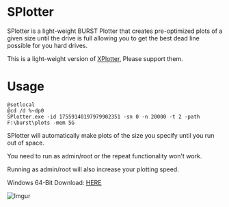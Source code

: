 # SPlotter

SPlotter is a light-weight BURST Plotter that creates pre-optimized plots of a given size until the drive is full allowing you to get the best dead line possible for you hard drives.

This is a light-weight version of [XPlotter](https://github.com/Blagodarenko/XPlotter), Please support them.


# Usage

```
@setlocal
@cd /d %~dp0 
SPlotter.exe -id 17559140197979902351 -sn 0 -n 20000 -t 2 -path F:\burst\plots -mem 5G
```

SPlotter will automatically make plots of the size you specify until you run out of space.

You need to run as admin/root or the repeat functionality won't work.

Running as admin/root will also increase your plotting speed.

Windows 64-Bit Download: [HERE](https://drive.google.com/open?id=0B0Q42ssOM6b6d1YwQWFscFJZUjQ)

![Imgur](http://i.imgur.com/6RNroRy.png)
